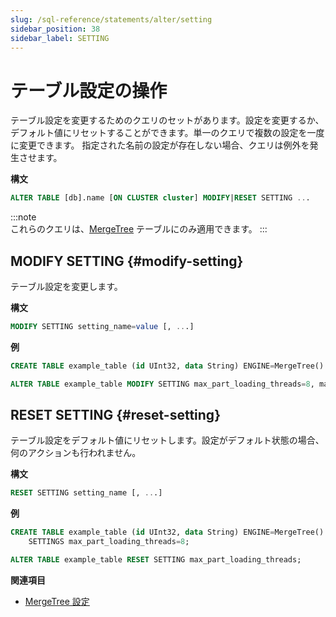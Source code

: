 ```yaml
---
slug: /sql-reference/statements/alter/setting
sidebar_position: 38
sidebar_label: SETTING
---
```


# テーブル設定の操作

テーブル設定を変更するためのクエリのセットがあります。設定を変更するか、デフォルト値にリセットすることができます。単一のクエリで複数の設定を一度に変更できます。
指定された名前の設定が存在しない場合、クエリは例外を発生させます。

**構文**

``` sql
ALTER TABLE [db].name [ON CLUSTER cluster] MODIFY|RESET SETTING ...
```

:::note    
これらのクエリは、[MergeTree](../../../engines/table-engines/mergetree-family/mergetree.md) テーブルにのみ適用できます。
:::

## MODIFY SETTING {#modify-setting}

テーブル設定を変更します。

**構文**

```sql
MODIFY SETTING setting_name=value [, ...]
```

**例**

```sql
CREATE TABLE example_table (id UInt32, data String) ENGINE=MergeTree() ORDER BY id;

ALTER TABLE example_table MODIFY SETTING max_part_loading_threads=8, max_parts_in_total=50000;
```

## RESET SETTING {#reset-setting}

テーブル設定をデフォルト値にリセットします。設定がデフォルト状態の場合、何のアクションも行われません。

**構文**

```sql
RESET SETTING setting_name [, ...]
```

**例**

```sql
CREATE TABLE example_table (id UInt32, data String) ENGINE=MergeTree() ORDER BY id
    SETTINGS max_part_loading_threads=8;

ALTER TABLE example_table RESET SETTING max_part_loading_threads;
```

**関連項目**

- [MergeTree 設定](../../../operations/settings/merge-tree-settings.md)
